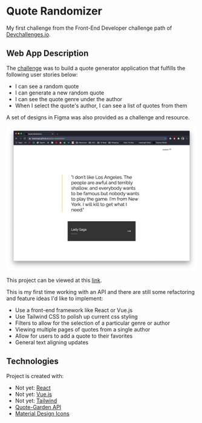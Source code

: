 # Quote Randomizer

My first challenge from the Front-End Developer challenge path of [Devchallenges.io](http://devchallenges.io).

## Web App Description

The [challenge](https://devchallenges.io/challenges/8Y3J4ucAMQpSnYTwwWW8) was to build a quote generator application that fulfills the following user stories below:
- I can see a random quote
- I can generate a new random quote
- I can see the quote genre under the author
- When I select the quote's author, I can see a list of quotes from them

A set of designs in Figma was also provided as a challenge and resource. 

![screenshot](img/sample.png)

This project can be viewed at this [link](https://xiaotongli.github.io/quote-randomizer/).

This is my first time working with an API and there are still some refactoring and feature ideas I'd like to implement:
- Use a front-end framework like React or Vue.js
- Use Tailwind CSS to polish up current css styling
- Filters to allow for the selection of a particular genre or author
- Viewing multiple pages of quotes from a single author
- Allow for users to add a quote to their favorites
- General text aligning updates

## Technologies

Project is created with: 
- Not yet: [React](https://reactjs.org/)
- Not yet: [Vue.js](https://vuejs.org/)
- Not yet: [Tailwind](https://tailwindcss.com/)
- [Quote-Garden API](https://pprathameshmore.github.io/QuoteGarden/)
- [Material Design Icons](https://google.github.io/material-design-icons/)
